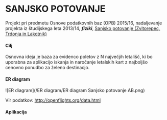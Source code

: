 # SANJSKO POTOVANJE
Projekt pri predmetu Osnove podatkovnih baz (OPB) 2015/16, nadaljevanje projekta iz študijskega leta 2013/14, _**fiziki**_, [Sanjsko potovanje (Zvitorepec, Trdonja in Lakotnik)](http://ucilnica1314.fmf.uni-lj.si/mod/wiki/view.php?id=10382)
#### Cilj
Osnovna ideja je baza za evidenco poletov z N največjih letališč, ki bo uporabna za aplikacijo iskanja in naročanje letalskih kart z najboljšo cenovno ponudbo za želeno destinacjo.

#### ER diagram
![ER diagram](/ER diagram/ER diagram Sanjsko potovanje AB.png)

Vir podatkov: 
http://openflights.org/data.html

#### Aplikacija



